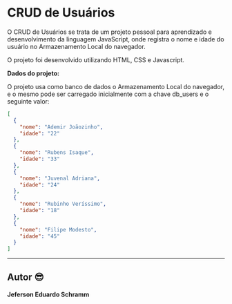 # CRUD de Usuários
O CRUD de Usuários se trata de um projeto pessoal para aprendizado e desenvolvimento da linguagem JavaScript, onde registra o nome e idade do usuário no Armazenamento Local do navegador.

O projeto foi desenvolvido utilizando HTML, CSS e Javascript.


**Dados do projeto:**

O projeto usa como banco de dados o Armazenamento Local do navegador, e o mesmo pode ser carregado inicialmente com a chave db_users e o seguinte valor:
```json
[
  {
    "nome": "Ademir Joãozinho",
    "idade": "22"
  },
  {
    "nome": "Rubens Isaque",
    "idade": "33"
  },
  {
    "nome": "Juvenal Adriana",
    "idade": "24"
  },
  {
    "nome": "Rubinho Veríssimo",
    "idade": "18"
  },
  {
    "nome": "Filipe Modesto",
    "idade": "45"
  }
]
```

****
## Autor 😎

#### Jeferson Eduardo Schramm


